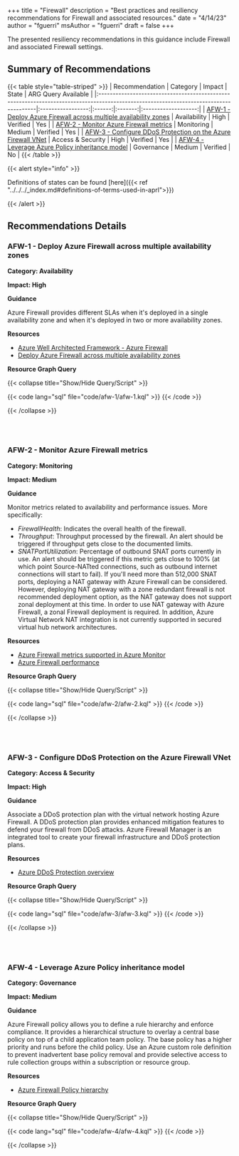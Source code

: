 +++
title = "Firewall"
description = "Best practices and resiliency recommendations for Firewall and associated resources."
date = "4/14/23"
author = "fguerri"
msAuthor = "fguerri"
draft = false
+++

The presented resiliency recommendations in this guidance include Firewall and associated Firewall settings.

## Summary of Recommendations

{{< table style="table-striped" >}}
| Recommendation | Category | Impact | State | ARG Query Available |
|:--------------------------------------------------------------------------------------------------------------------------------------|:-----------------:|:------:|:-------:|:-------------------:|
| [AFW-1 - Deploy Azure Firewall across multiple availability zones](#afw-1---deploy-azure-firewall-across-multiple-availability-zones) | Availability | High | Verified | Yes |
| [AFW-2 - Monitor Azure Firewall metrics](#afw-2---monitor-azure-firewall-metrics) | Monitoring | Medium | Verified | Yes |
| [AFW-3 - Configure DDoS Protection on the Azure Firewall VNet](#afw-3---configure-ddos-protection-on-the-azure-firewall-vnet) | Access & Security | High | Verified | Yes |
| [AFW-4 - Leverage Azure Policy inheritance model](#afw-4---leverage-azure-policy-inheritance-model) | Governance | Medium | Verified | No |
{{< /table >}}

{{< alert style="info" >}}

Definitions of states can be found [here]({{< ref "../../../_index.md#definitions-of-terms-used-in-aprl">}})

{{< /alert >}}

## Recommendations Details

### AFW-1 - Deploy Azure Firewall across multiple availability zones

**Category: Availability**

**Impact: High**

**Guidance**

Azure Firewall provides different SLAs when it's deployed in a single availability zone and when it's deployed in two or more availability zones.

**Resources**

- [Azure Well Architected Framework - Azure Firewall](https://learn.microsoft.com/azure/architecture/framework/services/networking/azure-firewall)
- [Deploy Azure Firewall across multiple availability zones](https://learn.microsoft.com/azure/firewall/deploy-availability-zone-powershell)

**Resource Graph Query**

{{< collapse title="Show/Hide Query/Script" >}}

{{< code lang="sql" file="code/afw-1/afw-1.kql" >}} {{< /code >}}

{{< /collapse >}}

<br><br>

### AFW-2 - Monitor Azure Firewall metrics

**Category: Monitoring**

**Impact: Medium**

**Guidance**

Monitor metrics related to availability and performance issues. More specifically:

- _FirewallHealth_: Indicates the overall health of the firewall.
- _Throughput_: Throughput processed by the firewall. An alert should be triggered if throughput gets close to the documented limits.
- _SNATPortUtilization_: Percentage of outbound SNAT ports currently in use. An alert should be triggered if this metric gets close to 100% (at which point Source-NATted connections, such as outbound internet connections will start to fail). If you'll need more than 512,000 SNAT ports, deploying a NAT gateway with Azure Firewall can be considered. However, deploying NAT gateway with a zone redundant firewall is not recommended deployment option, as the NAT gateway does not support zonal deployment at this time. In order to use NAT gateway with Azure Firewall, a zonal Firewall deployment is required. In addition, Azure Virtual Network NAT integration is not currently supported in secured virtual hub network architectures.

**Resources**

- [Azure Firewall metrics supported in Azure Monitor](https://learn.microsoft.com/azure/azure-monitor/essentials/metrics-supported#microsoftnetworkazurefirewalls)
- [Azure Firewall performance](https://learn.microsoft.com/azure/firewall/firewall-performance)

**Resource Graph Query**

{{< collapse title="Show/Hide Query/Script" >}}

{{< code lang="sql" file="code/afw-2/afw-2.kql" >}} {{< /code >}}

{{< /collapse >}}

<br><br>

### AFW-3 - Configure DDoS Protection on the Azure Firewall VNet

**Category: Access & Security**

**Impact: High**

**Guidance**

Associate a DDoS protection plan with the virtual network hosting Azure Firewall. A DDoS protection plan provides enhanced mitigation features to defend your firewall from DDoS attacks. Azure Firewall Manager is an integrated tool to create your firewall infrastructure and DDoS protection plans.

**Resources**

- [Azure DDoS Protection overview](https://learn.microsoft.com/azure/ddos-protection/ddos-protection-overview)

**Resource Graph Query**

{{< collapse title="Show/Hide Query/Script" >}}

{{< code lang="sql" file="code/afw-3/afw-3.kql" >}} {{< /code >}}

{{< /collapse >}}

<br><br>

### AFW-4 - Leverage Azure Policy inheritance model

**Category: Governance**

**Impact: Medium**

**Guidance**

Azure Firewall policy allows you to define a rule hierarchy and enforce compliance. It provides a hierarchical structure to overlay a central base policy on top of a child application team policy. The base policy has a higher priority and runs before the child policy. Use an Azure custom role definition to prevent inadvertent base policy removal and provide selective access to rule collection groups within a subscription or resource group.

**Resources**

- [Azure Firewall Policy hierarchy](https://learn.microsoft.com/azure/firewall-manager/rule-hierarchy)

**Resource Graph Query**

{{< collapse title="Show/Hide Query/Script" >}}

{{< code lang="sql" file="code/afw-4/afw-4.kql" >}} {{< /code >}}

{{< /collapse >}}

<br><br>
